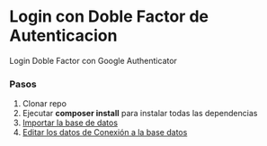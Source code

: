 # Login con Doble Factor de Autenticacion
Login Doble Factor con Google Authenticator
### Pasos
1. Clonar repo
2. Ejecutar **composer install** para instalar todas las dependencias
3. [Importar la base de datos ](./dB) 
4. [Editar los datos de Conexión a la base datos ](./app/Models/Database.php) 
